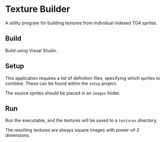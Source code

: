 # Texture Builder

A utility program for building textures from individual indexed TGA sprites.

## Build

Build using Visual Studio.

## Setup

This application requires a list of definition files, specifying which sprites to combine. These can be found within the `setup` project.

The source sprites should be placed in an `images` folder.

## Run

Run the executable, and the textures will be saved to a `textures` directory.

The resulting textures are always square images with power-of-2 dimensions.
